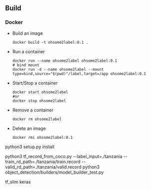 ## Build

### Docker

- Build an image
  
    ```shell
    docker build -t ohsome2label:0.1 .
    ```

- Run a container

    ```shell
    docker run --name ohsome2label ohsome2label:0.1
    # bind mount
    docker run -d --name ohsome2label --mount type=bind,source="$(pwd)"/label,target=/app ohsome2label:0.1
    ```

- Start/Stop a container

    ```shell
    docker start ohsome2label
    #or
    docker stop ohsome2label
 
    ```

- Remove a container

    ```shell
    docker rm ohsome2label
    ```

- Delete an image

    ```shell
    docker rmi ohsome2label:0.1
    ```

python3 setup.py install

python3 tf_record_from_coco.py --label_input=./tanzania --train_rd_path=./tanzania/train.record --valid_rd_path=./tanzania/valid.record
python3 object_detection/builders/model_builder_test.py

tf_slim
keras